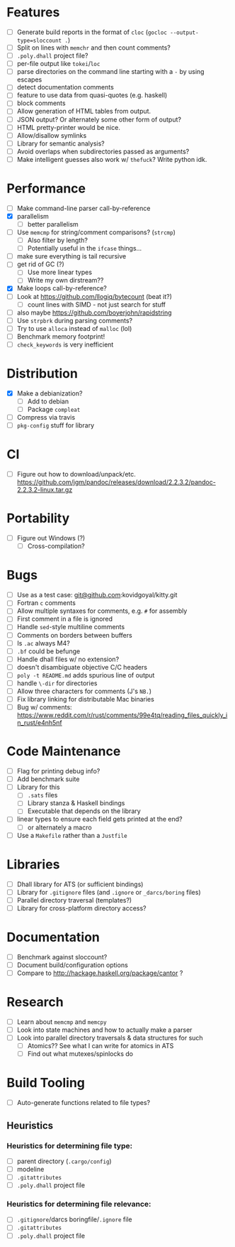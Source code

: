 # Features
- [ ] Generate build reports in the format of `cloc` (`gocloc
  --output-type=sloccount .`)
- [ ] Split on lines with `memchr` and then count comments?
- [ ] `.poly.dhall` project file?
- [ ] per-file output like `tokei`/`loc`
- [ ] parse directories on the command line starting with a `-` by using escapes
- [ ] detect documentation comments
- [ ] feature to use data from quasi-quotes (e.g. haskell)
- [ ] block comments
- [ ] Allow generation of HTML tables from output.
- [ ] JSON output? Or alternately some other form of output?
- [ ] HTML pretty-printer would be nice.
- [ ] Allow/disallow symlinks
- [ ] Library for semantic analysis?
- [ ] Avoid overlaps when subdirectories passed as arguments?
- [ ] Make intelligent guesses also work w/ `thefuck`? Write python idk.
# Performance
- [ ] Make command-line parser call-by-reference
- [x] parallelism
  - [ ] better parallelism
- [ ] Use `memcmp` for string/comment comparisons? (`strcmp`)
  - [ ] Also filter by length?
  - [ ] Potentially useful in the `ifcase` things...
- [ ] make sure everything is tail recursive
- [ ] get rid of GC (?)
  - [ ] Use more linear types
  - [ ] Write my own dirstream??
- [x] Make loops call-by-reference?
- [ ] Look at https://github.com/llogiq/bytecount (beat it?)
  - [ ] count lines with SIMD - not just search for stuff
- [ ] also maybe https://github.com/boyerjohn/rapidstring
- [ ] Use `strpbrk` during parsing comments?
- [ ] Try to use `alloca` instead of `malloc` (lol)
- [ ] Benchmark memory footprint!
- [ ] `check_keywords` is very inefficient
# Distribution
- [x] Make a debianization?
  - [ ] Add to debian
  - [ ] Package `compleat`
- [ ] Compress via travis
- [ ] `pkg-config` stuff for library
# CI
- [ ] Figure out how to download/unpack/etc. https://github.com/jgm/pandoc/releases/download/2.2.3.2/pandoc-2.2.3.2-linux.tar.gz
# Portability
- [ ] Figure out Windows (?)
  - [ ] Cross-compilation?
# Bugs
- [ ] Use as a test case: git@github.com:kovidgoyal/kitty.git
- [ ] Fortran `c` comments
- [ ] Allow multiple syntaxes for comments, e.g. `#` for assembly
- [ ] First comment in a file is ignored
- [ ] Handle `sed`-style multiline comments
- [ ] Comments on borders between buffers
- [ ] Is `.ac` always M4?
- [ ] `.bf` could be befunge
- [ ] Handle dhall files w/ no extension?
- [ ] doesn't disambiguate objective C/C headers
- [ ] `poly -t README.md` adds spurious line of output
- [ ] handle `\-dir` for directories
- [ ] Allow three characters for comments (J's `NB.`)
- [ ] Fix library linking for distributable Mac binaries
- [ ] Bug w/ comments: https://www.reddit.com/r/rust/comments/99e4tq/reading_files_quickly_in_rust/e4nh5nf
# Code Maintenance
- [ ] Flag for printing debug info?
- [ ] Add benchmark suite
- [ ] Library for this
  - [ ] `.sats` files
  - [ ] Library stanza & Haskell bindings
  - [ ] Executable that depends on the library
- [ ] linear types to ensure each field gets printed at the end?
  - [ ] or alternately a macro
- [ ] Use a `Makefile` rather than a `Justfile`
# Libraries
- [ ] Dhall library for ATS (or sufficient bindings)
- [ ] Library for `.gitignore` files (and `.ignore` or `_darcs/boring` files)
- [ ] Parallel directory traversal (templates?)
- [ ] Library for cross-platform directory access?
# Documentation
- [ ] Benchmark against sloccount?
- [ ] Document build/configuration options
- [ ] Compare to http://hackage.haskell.org/package/cantor ?
# Research
- [ ] Learn about `memcmp` and `memcpy`
- [ ] Look into state machines and how to actually make a parser
- [ ] Look into parallel directory traversals & data structures for such
  - [ ] Atomics?? See what I can write for atomics in ATS
  - [ ] Find out what mutexes/spinlocks do
# Build Tooling
- [ ] Auto-generate functions related to file types?
## Heuristics
### Heuristics for determining file type:
- [ ] parent directory (`.cargo/config`)
- [ ] modeline
- [ ] `.gitattributes`
- [ ] `.poly.dhall` project file
### Heuristics for determining file relevance:
- [ ] `.gitignore`/darcs boringfile/`.ignore` file
- [ ] `.gitattributes`
- [ ] `.poly.dhall` project file
